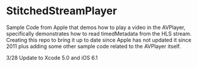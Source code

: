 StitchedStreamPlayer
====================

Sample Code from Apple that demos how to play a video in the AVPlayer, specifically demonstrates how to read timedMetadata from the HLS stream.  Creating this repo to bring it up to date since Apple has not updated it since 2011 plus adding some other sample code related to the AVPlayer itself. 

3/28
Update to Xcode 5.0 and iOS 6.1
